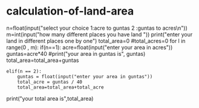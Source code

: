# calculation-of-land-area
n=float(input("select your choice 1:acre to guntas 2 :guntas to acres\n"))
m=int(input("how many different places you have land "))
print("enter your land in different places one by one")
total_area=0
#total_acres=0
for l in range(0 , m):
    if(n==1):
        acre=float(input("enter your area in acres"))
        guntas=acre*40
        #print("your area in guntas is", guntas)
        total_area=total_area+guntas

    elif(n == 2):
        guntas = float(input("enter your area in guntas"))
        total_acre = guntas / 40
        total_area=total_area+total_acre
print("your total area is",total_area)















